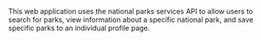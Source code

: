 This web application uses the national parks services API to allow users to search for parks, view information about a specific national park, and save specific parks to an individual profile page. 

